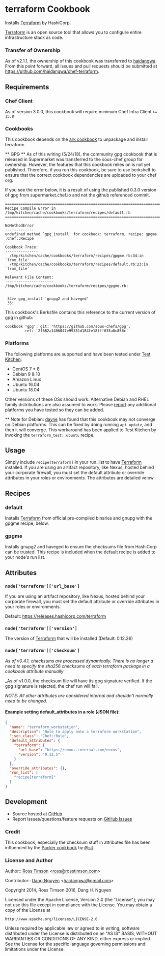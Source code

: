 terraform Cookbook
==================

Installs [Terraform][terraform] by HashiCorp.

[Terraform][terraform] is an open source tool that allows you to
configure entire infrastructure stack as code.

### Transfer of Ownership
As of v2.1.1, the ownership of this cookbook was transferred to [haidangwa]. From this point forward, all issues and pull requests should be submitted at https://github.com/haidangwa/chef-terraform.


Requirements
------------
### Chef Client
As of version 3.0.0, this cookbook will require minimum Chef Infra Client `>= 15.8`

### Cookbooks

This cookbook depends on the [ark cookbook](https://supermarket.getchef.com/cookbooks/ark)
to unpackage and install terraform.

** GPG **
As of this writing (5/24/18), the community gpg cookbook that is released in Supermarket was transferred to the sous-chef group for ownership. However, the features that this cookbook relies on is not yet published. Therefore, if you run this cookbook, be sure to use berkshelf to ensure that the correct cookbook dependencies are uploaded to your chef org.

If you see the error below, it is a result of using the published 0.3.0 version of gpg from supermarket.chef.io and not the github referenced commit.

```
================================================================================
Recipe Compile Error in /tmp/kitchen/cache/cookbooks/terraform/recipes/default.rb
================================================================================

NoMethodError
-------------
undefined method `gpg_install' for cookbook: terraform, recipe: gpgme :Chef::Recipe

Cookbook Trace:
---------------
  /tmp/kitchen/cache/cookbooks/terraform/recipes/gpgme.rb:34:in `from_file'
  /tmp/kitchen/cache/cookbooks/terraform/recipes/default.rb:23:in `from_file'

Relevant File Content:
----------------------
/tmp/kitchen/cache/cookbooks/terraform/recipes/gpgme.rb:


 34>> gpg_install 'gnupg2 and haveged'
 35:  
```

This cookbook's Berksfile contains this reference to the current version of gpg in github:
```
cookbook 'gpg', git: 'https://github.com/sous-chefs/gpg',
         ref: '2f682a1406047e99351d184fe18fff035a0c856c'
```

### Platforms

The following platforms are supported and have been tested under
[Test Kitchen][testkitchen]:

* CentOS 7 * 8
* Debian 9 & 10
* Amazon Linux
* Ubuntu 16.04
* Ubuntu 18.04

Other versions of these OSs should work. Alternative Debian and RHEL
family distributions are also assumed to work. Please [report][issues]
any additional platforms you have tested so they can be added.

** Note for Debian:
[dayne](https://github.com/dayne) has found that this cookbook may not converge on Debian platforms. This can be fixed by doing running `apt update`, and then it will converge. This workaround has been applied to Test Kitchen by invoking the `terraform_test::ubuntu` recipe.

Usage
-----

Simply include `recipe[terraform]` in your run_list to have
[Terraform][terraform] installed. If you are using an artifact repository, like Nexus, hosted behind your corporate firewall, you must set the default attribute or override attributes in your roles or environments. The attributes are detailed velow.

Recipes
-------

### default

Installs [Terraform][terraform] from official pre-compiled binaries and gnupg with the gpgme recipe, below.


### gpgme

Installs gnupg2 and haveged to ensure the checksums file from HashiCorp can be trusted. This recipe is included when the default recipe is added to your node's run list.


Attributes
----------

### `node['terraform']['url_base']`

If you are using an artifact repository, like Nexus, hosted behind your corporate firewall, you must set the default attribute or override attributes in your roles or environments.

Default: https://releases.hashicorp.com/terraform


### `node['terraform']['version']`

The version of [Terraform][terraform] that will be installed (Default: 0.12.26)

### `node['terraform']['checksum']`

_As of v0.4.1, checksums are processed dynamically. There is no longer a need to specify the sha256 checksums of each terraform package in a cookbook attribute manually_

_As of v1.0.0, the checksum file will have its gpg signature verified. If the gpg signature is rejected, the chef run will fail.

_NOTE: All other attributes are considered internal and shouldn't
normally need to be changed._


#### Example setting default_attributes in a role (JSON file):

```json
{
  "name": "terraform_workstation",
  "description": "Role to apply onto a terraform workstation",
  "json_class": "Chef::Role",
  "default_attributes": {
    "terraform": {
      "url_base": "https://nexus.internal.com/nexus",
      "version": "0.12.5"
    }
  },
  "override_attributes": {},
  "run_list": [
    "recipe[terraform]"
  ]
}
```


Development
-----------

* Source hosted at [GitHub][repo]
* Report issues/questions/feature requests on [GitHub Issues][issues]


### Credit

This cookbook, especially the checksum stuff in
attributes file has been influenced by the [Packer
cookbook](https://supermarket.getchef.com/cookbooks/packer) by
[@sit](https://github.com/sit).

### License and Author

Author:: [Ross Timson][rosstimson]
<[ross@rosstimson.com](mailto:ross@rosstimson.com)>

Contributor:: [Dang Nguyen][haidangwa]
<[haidangwa@gmail.com](mailto:haidangwa@gmail.com)>

Copyright 2014, Ross Timson
2016, Dang H. Nguyen

Licensed under the Apache License, Version 2.0 (the "License");
you may not use this file except in compliance with the License.
You may obtain a copy of the License at

    http://www.apache.org/licenses/LICENSE-2.0

Unless required by applicable law or agreed to in writing, software
distributed under the License is distributed on an "AS IS" BASIS,
WITHOUT WARRANTIES OR CONDITIONS OF ANY KIND, either express or implied.
See the License for the specific language governing permissions and
limitations under the License.


[rosstimson]:         https://github.com/rosstimson
[haidangwa]:          https://github.com/haidangwa
[repo]:               https://github.com/haidangwa/chef-terraform
[issues]:             https://github.com/haidangwa/chef-terraform/issues
[terraform]:          http://www.terraform.io
[chefspec]:           https://github.com/sethvargo/chefspec
[foodcritic]:         https://github.com/acrmp/foodcritic
[rubocop]:            https://github.com/bbatsov/rubocop
[inspec]:             https://www.inspec.io/
[testkitchen]:        https://github.com/test-kitchen/test-kitchen
[ruby-gpgme]:         https://github.com/ueno/ruby-gpgme
